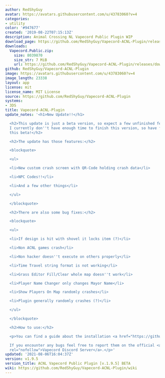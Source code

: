 ```yaml
---
author: RedShyGuy
avatar: https://avatars.githubusercontent.com/u/43783060?v=4
categories:
- utility
color: '#947677'
created: '2019-08-22T07:15:13Z'
description: Animal Crossing NL Vapecord Public Plugin WIP
download_page: https://github.com/RedShyGuy/Vapecord-ACNL-Plugin/releases
downloads:
  Vapecord.Public.zip:
    size: 8039870
    size_str: 7 MiB
    url: https://github.com/RedShyGuy/Vapecord-ACNL-Plugin/releases/download/v1.9.5/Vapecord.Public.zip
github: RedShyGuy/Vapecord-ACNL-Plugin
image: https://avatars.githubusercontent.com/u/43783060?v=4
image_length: 23338
layout: app
license: mit
license_name: MIT License
source: https://github.com/RedShyGuy/Vapecord-ACNL-Plugin
systems:
- 3DS
title: Vapecord-ACNL-Plugin
update_notes: '<h1>New Update!!</h1>

  <h2>This update is just a beta version, so expect a few unfinished features in it.
  I currently don''t have enough time to finish this version, so have fun playing
  this beta!</h2>

  <h2>The update has those features:</h2>

  <blockquote>

  <ul>

  <li>New custom crash screen with QR-Code holding crash data</li>

  <li>NPC Codes!!</li>

  <li>And a few other things</li>

  </ul>

  </blockquote>

  <h2>There are also some bug fixes:</h2>

  <blockquote>

  <ul>

  <li>If design is hit with shovel it locks item (?)</li>

  <li>Non ACNL games crash</li>

  <li>Non hacker doesn''t execute on others properly</li>

  <li>Time Travel string format is not working</li>

  <li>Grass Editor Fill/Clear whole map doesn''t work</li>

  <li>Player Name Changer only changes Mayor Name</li>

  <li>Show Players On Map randomly crashes</li>

  <li>Plugin generally randomly crashes (?)</li>

  </ul>

  </blockquote>

  <h2>How to use:</h2>

  <p>You can find a guide about the installation <a href="https://github.com/RedShyGuy/Vapecord-ACNL-Plugin/wiki/How-to-install">here</a>.<br>

  If you encounter any bugs feel free to report them on the official <a href="https://discord.gg/QwqdBpKWf3"
  rel="nofollow">Vapecord Discord Server</a>.</p>'
updated: '2021-08-06T16:04:37Z'
version: v1.9.5
version_title: ACNL Vapecord Public Plugin [v.1.9.5] BETA
wiki: https://github.com/RedShyGuy/Vapecord-ACNL-Plugin/wiki
---
```

